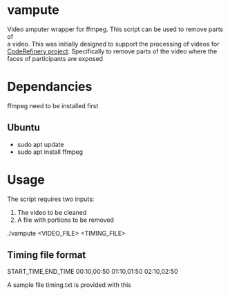 # vampute
Video amputer wrapper for ffmpeg. This script can be used to remove parts of  
a video. This was initially designed to support the processing of videos
for [CodeRefinery project](https://coderefinery.org/).
Specifically to remove parts of the video where the faces of participants are exposed

# Dependancies
ffmpeg need to be installed first

## Ubuntu
 
 - sudo apt update
 - sudo apt install ffmpeg

# Usage
The script requires two inputs:
 
1. The video to be cleaned
2. A file with portions to be removed

./vampute <VIDEO_FILE> <TIMING_FILE>


## Timing file format

START_TIME,END_TIME
00:10,00:50
01:10,01:50
02:10,02:50

A sample file timing.txt is provided with this

